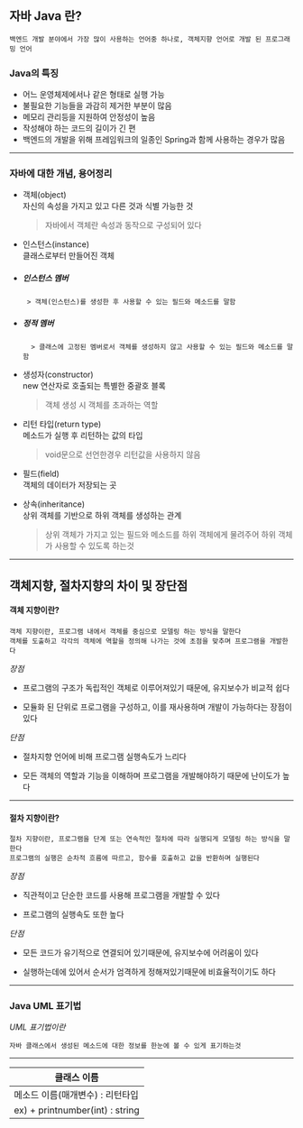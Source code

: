 ## 자바 Java 란?

```
백엔드 개발 분야에서 가장 많이 사용하는 언어중 하나로, 객체지향 언어로 개발 된 프로그래밍 언어
```

### Java의 특징

- 어느 운영체제에서나 같은 형태로 실행 가능
- 불필요한 기능들을 과감히 제거한 부분이 많음
- 메모리 관리등을 지원하여 안정성이 높음
- 작성해야 하는 코드의 길이가 긴 편
- 백엔드의 개발을 위해 프레임워크의 일종인 Spring과 함께 사용하는 경우가 많음

---

### 자바에 대한 개념, 용어정리

- 객체(object)  
  자신의 속성을 가지고 있고 다른 것과 식별 가능한 것

  > 자바에서 객체란 속성과 동작으로 구성되어 있다

- 인스턴스(instance)  
  클래스로부터 만들어진 객체

* ##### 인스턴스 멤버

       > 객체(인스턴스)를 생성한 후 사용할 수 있는 필드와 메소드를 말함

* ##### 정적 멤버

        > 클래스에 고정된 멤버로서 객체를 생성하지 않고 사용할 수 있는 필드와 메소드를 말함

- 생성자(constructor)  
  new 연산자로 호출되는 특별한 중괄호 블록

  > 객체 생성 시 객체를 초과하는 역할

- 리턴 타입(return type)  
  메소드가 실행 후 리턴하는 값의 타입

  > void문으로 선언한경우 리턴값을 사용하지 않음

- 필드(field)  
  객체의 데이터가 저장되는 곳

- 상속(inheritance)  
  상위 객체를 기반으로 하위 객체를 생성하는 관계
  > 상위 객체가 가지고 있는 필드와 메소드를 하위 객체에게 물려주어 하위 객체가 사용할 수 있도록 하는것

---

## 객체지향, 절차지향의 차이 및 장단점

#### 객체 지향이란?

```
객체 지향이란, 프로그램 내에서 객체를 중심으로 모델링 하는 방식을 말한다
객체를 도출하고 각각의 객체에 역할을 정의해 나가는 것에 초점을 맞추며 프로그램을 개발한다
```

_장점_

- 프로그램의 구조가 독립적인 객체로 이루어져있기 때문에, 유지보수가 비교적 쉽다

- 모듈화 된 단위로 프로그램을 구성하고, 이를 재사용하며 개발이 가능하다는 장점이 있다

_단점_

- 절차지향 언어에 비해 프로그램 실행속도가 느리다

- 모든 객체의 역할과 기능을 이해하며 프로그램을 개발해야하기 때문에 난이도가 높다

---

#### 절차 지향이란?

```
절차 지향이란, 프로그램을 단계 또는 연속적인 절차에 따라 실행되게 모델링 하는 방식을 말한다
프로그램의 실행은 순차적 흐름에 따르고, 함수를 호출하고 값을 반환하며 실행된다
```

_장점_

- 직관적이고 단순한 코드를 사용해 프로그램을 개발할 수 있다

- 프로그램의 실행속도 또한 높다

_단점_

- 모든 코드가 유기적으로 연결되어 있기때문에, 유지보수에 어려움이 있다

- 실행하는데에 있어서 순서가 엄격하게 정해져있기때문에 비효율적이기도 하다

---

### Java UML 표기법

_UML 표기법이란_

```
자바 클래스에서 생성된 메소드에 대한 정보를 한눈에 볼 수 있게 표기하는것
```

---

| 클래스 이름                      |
| -------------------------------- |
| 메소드 이름(매개변수) : 리턴타입 |
| ex) + printnumber(int) : string  |
